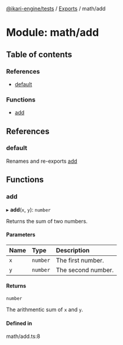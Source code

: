 [@ikari-engine/tests](../README.md) / [Exports](../modules.md) / math/add

# Module: math/add

## Table of contents

### References

- [default](math_add.md#default)

### Functions

- [add](math_add.md#add)

## References

### default

Renames and re-exports [add](math_add.md#add)

## Functions

### add

▸ **add**(`x`, `y`): `number`

Returns the sum of two numbers.

#### Parameters

| Name | Type | Description |
| :------ | :------ | :------ |
| `x` | `number` | The first number. |
| `y` | `number` | The second number. |

#### Returns

`number`

The arithmentic sum of `x` and `y`.

#### Defined in

math/add.ts:8
